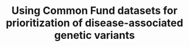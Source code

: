 ---
affilliation: LA JOLLA INSTITUTE FOR IMMUNOLOGY
description: Genome-wide association studies (GWAS) have highlighted that disease-associated
  human genetic variants are prevalent in noncoding regions and for most of them the
  biological function or gene target remain uncharacterized. To better annotate such
  disease variants, NIH-funded consortia created comprehensive maps of putative regulatory
  elements and identified SNPs associated with gene expression (eQTLs) for different
  tissues and primary cell types. In parallel, breakthroughs in capturing the 3D genome
  structure have demonstrated the importance of cell-type-specific physical proximity
  between genes and their regulatory elements. This 3D view provided a new way through
  which disease-associations of certain variants can be explained. There is an increasing
  interest in utilization of chromatin loops for GWAS variant annotation, however,
  to the best of our knowledge, there is no comprehensive study incorporating eQTL
  data and high-resolution chromatin looping information across many different matched/related
  cell types and tissues to interpret GWAS variants identified for a large set of
  diseases. To goal of this proposal is to utilize NIH Common Fund datasets (GTEx
  and 4D Nucleome) as well as other published chromatin loop and eQTL data to carry
  out different integrative approaches for better annotation of disease-associated
  genetic variants. This will lead to the development of a framework and best practices
  for integrative analysis of loops, eQTLs and GWAS signals. The developed framework
  will be tested on a large number of diseases and disease-relevant cell types to
  create a substantial online resource for researchers. For a subset of the studied
  diseases, for which we have ongoing research interests, we will further analyze
  the identified novel genes, genetic variants and overlapping regulatory elements
  to determine potential targets that warrant further investigation.
end_date: '2024-09-19T12:00:00-04:00'
grant_num: R03OD034494
pi: AY, FERHAT, DAHMANE, NADIA (contact), POLLARD, KATHERINE S
title: Using Common Fund datasets for prioritization of disease-associated genetic
  variants
---
